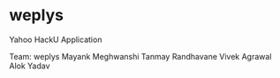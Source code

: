 weplys
======
Yahoo HackU Application

Team: weplys
Mayank Meghwanshi
Tanmay Randhavane
Vivek Agrawal
Alok Yadav
